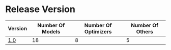 # Release Version

| Version                           | Number Of Models | Number Of Optimizers | Number Of Others |
|-----------------------------------|------------------|----------------------|------------------|
| [1.0](Release/1-0.md)             | 18               | 8                    | 5                |
